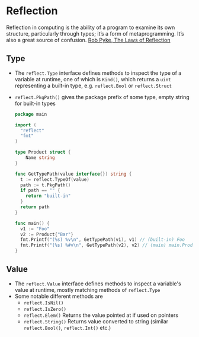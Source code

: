 # Reflection

Reflection in computing is the ability of a program to examine its own structure, particularly through types; it’s a form of metaprogramming. It’s also a great source of confusion. [Rob Pyke, The Laws of Reflection](https://go.dev/blog/laws-of-reflection)

## Type
- The `reflect.Type` interface defines methods to inspect the type of a variable at runtime, one of which is `Kind()`, which returns a `uint` representing a built-in type, e.g. `reflect.Bool` or `reflect.Struct`

- `reflect.PkgPath()` gives the package prefix of some type, empty string for built-in types
  ```go
  package main

  import (
    "reflect"
    "fmt"
  )

  type Product struct {
      Name string
  }

  func GetTypePath(value interface{}) string {
    t := reflect.TypeOf(value)
    path := t.PkgPath()
    if path == "" {
      return "built-in"
    }
    return path
  }

  func main() {
    v1 := "Foo"
    v2 := Product{"Bar"}
    fmt.Printf("(%s) %v\n", GetTypePath(v1), v1) // (built-in) Foo
    fmt.Printf("(%s) %#v\n", GetTypePath(v2), v2) // (main) main.Product{Name:"Bar"}
  }
  ```

## Value
- The `reflect.Value` interface defines methods to inspect a variable's value at runtime, mostly matching methods of `reflect.Type`
- Some notable different methods are
  - `reflect.IsNil()`
  - `reflect.IsZero()`
  - `reflect.Elem()` Returns the value pointed at if used on pointers
  - `reflect.String()` Returns value converted to string (similar `reflect.Bool()`, `reflect.Int()` etc.)
